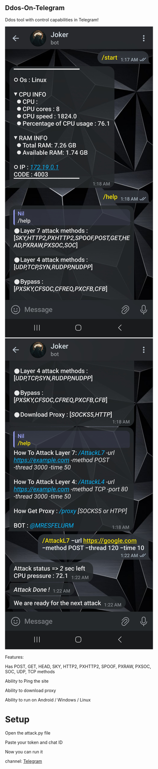 ## Ddos-On-Telegram

Ddos tool with control capabilities in Telegram!

<img src="https://github.com/Mr-Spect3r/my/blob/main/Screenshot_20250616_011851_Telegram.jpg"> 

<img src="https://github.com/Mr-Spect3r/my/blob/main/Screenshot_20250616_012316_Telegram.jpg"> 


Features: 

Has POST, GET, HEAD, SKY, HTTP2, PXHTTP2, SPOOF, PXRAW, PXSOC, SOC, UDP, TCP methods

Ability to Ping the site

Ability to download proxy

Ability to run on Android / Windows / Linux

# Setup

Open the attack.py file

Paste your token and chat ID

Now you can run it

channel: <a href="https://t.me/MrEsfelurm"> Telegram 
